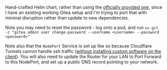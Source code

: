 Hand-crafted Helm chart, rather than using the [officially provided one](https://gitea.com/gitea/helm-chart/), since
I have an existing working Gitea setup and I'm trying to port that with minimal disruption rather than update to new
dependencies.

Note you may need to reset the password - log onto a pod, and run `su git -c "gitea admin user change-password --username <username> --password <password>"`

Note also that the `NodePort` Service is set up like so because Cloudflare Tunnels cannot handle ssh traffic ([without installing custom software on the client](https://developers.cloudflare.com/cloudflare-one/connections/connect-apps/use_cases/ssh/)). You will also need to update the Router for your LAN to Port Forward to this NodePort, and set up a public DNS record pointing to your network.
